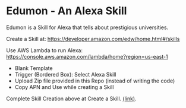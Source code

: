 # Edumon - An Alexa Skill
Edumon is a Skill for Alexa that tells about prestigious universities.

Create a Skill at:
https://developer.amazon.com/edw/home.html#/skills

Use AWS Lambda to run Alexa:
https://console.aws.amazon.com/lambda/home?region=us-east-1

- Blank Template
- Trigger (Bordered Box): Select Alexa Skill
- Upload Zip file provided in this Repo (instead of writing the code)
- Copy APN and Use while creating a Skill

Complete Skill Creation above at Create a Skill. [(link)](https://developer.amazon.com/edw/home.html#/skills).
